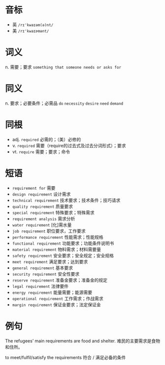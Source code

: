 # 音标

- 英 `/rɪ'kwaɪəm(ə)nt/`
- 美 `/rɪ'kwaɪɚmənt/`

# 词义

n. 需要；要求
`something that someone needs or asks for`

# 同义

n. 要求；必要条件；必需品
`do` `necessity` `desire` `need` `demand`

# 同根

- adj. `required` 必需的；（美）必修的
- v. `required` 需要（require的过去式及过去分词形式）；要求
- vt. `require` 需要；要求；命令

# 短语

- `requirement for` 需要
- `design requirement` 设计需求
- `technical requirement` 技术要求；技术条件；技巧请求
- `quality requirement` 质量要求
- `special requirement` 特殊要求；特殊需求
- `requirement analysis` 需求分析
- `water requirement` [化]需水量
- `job requirement` 职位要求，工作要求
- `performance requirement` 性能需求；性能规格
- `functional requirement` 功能要求；功能条件说明书
- `material requirement` 物料需求；材料需要量
- `safety requirement` 安全要求；安全规定；安全规格
- `meet requirement` 满足要求；达到要求
- `general requirement` 基本要求
- `security requirement` 安全性要求
- `reserve requirement` 准备金要求；准备金的规定
- `legal requirement` 法律要件
- `energy requirement` 能量需要；能源需要
- `operational requirement` 工作需求；作战需求
- `margin requirement` 保证金要求；法定保证金

# 例句

The refugees’ main requirements are food and shelter.
难民的主要需求是食物和住所。

to meet/fulfil/satisfy the requirements
符合 / 满足必备的条件


